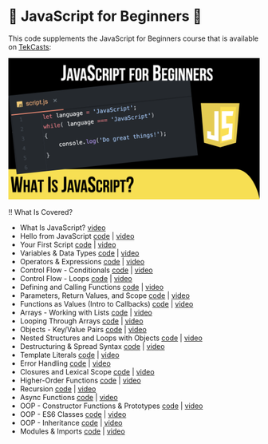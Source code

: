# 🚀 JavaScript for Beginners 🚀

This code supplements the JavaScript for Beginners course that is available on [TekCasts](https://tekcasts.com):

[![IMAGE ALT TEXT HERE](imgs/slides.001.png)](https://tekcasts.com/play/what-is-javascript)

‼️ What Is Covered?

- What Is JavaScript? [video](https://tekcasts.com/play/what-is-javascript)
- Hello from JavaScript [code](video_02/index.html) | [video](https://tekcasts.com/play/setting-up-the-environment)
- Your First Script [code](video_03/script.js) | [video](https://tekcasts.com/play/your-first-script)
- Variables & Data Types [code](video_04/script.js) | [video](https://tekcasts.com/play/variables-data-types)
- Operators & Expressions [code](video_05/script.js) | [video](https://tekcasts.com/play/what-is-javascript)
- Control Flow - Conditionals [code](video_06/script.js) | [video](https://tekcasts.com/play/what-is-javascript)
- Control Flow - Loops [code](video_07/script.js) | [video](https://tekcasts.com/play/what-is-javascript)
- Defining and Calling Functions [code](video_08/script.js) | [video](https://tekcasts.com/play/what-is-javascript)
- Parameters, Return Values, and Scope [code](video_09/script.js) | [video](https://tekcasts.com/play/what-is-javascript)
- Functions as Values (Intro to Callbacks) [code](video_10/script.js) | [video](https://tekcasts.com/play/what-is-javascript)
- Arrays - Working with Lists [code](video_11/script.js) | [video](https://tekcasts.com/play/what-is-javascript)
- Looping Through Arrays [code](video_12/script.js) | [video](https://tekcasts.com/play/what-is-javascript)
- Objects - Key/Value Pairs [code](video_13/script.js) | [video](https://tekcasts.com/play/what-is-javascript)
- Nested Structures and Loops with Objects [code](video_14/script.js) | [video](https://tekcasts.com/play/what-is-javascript)
- Destructuring & Spread Syntax [code](video_15/script.js) | [video](https://tekcasts.com/play/what-is-javascript)
- Template Literals [code](video_16/script.js) | [video](https://tekcasts.com/play/what-is-javascript)
- Error Handling [code](video_17/script.js) | [video](https://tekcasts.com/play/what-is-javascript)
- Closures and Lexical Scope [code](video_18/script.js) | [video](https://tekcasts.com/play/what-is-javascript)
- Higher-Order Functions [code](video_19/script.js) | [video](https://tekcasts.com/play/what-is-javascript)
- Recursion [code](video_20/script.js) | [video](https://tekcasts.com/play/what-is-javascript)
- Async Functions [code](video_21/script.js) | [video](https://tekcasts.com/play/what-is-javascript)
- OOP - Constructor Functions & Prototypes [code](video_22/script.js) | [video](https://tekcasts.com/play/what-is-javascript)
- OOP - ES6 Classes [code](video_23/script.js) | [video](https://tekcasts.com/play/what-is-javascript)
- OOP - Inheritance [code](video_24/script.js) | [video](https://tekcasts.com/play/what-is-javascript)
- Modules & Imports [code](video_25/script.js) | [video](https://tekcasts.com/play/what-is-javascript)
